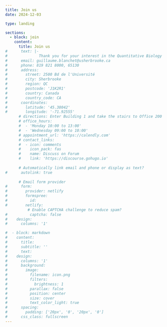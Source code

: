 ```yaml
---
title: Join us
date: 2024-12-03

type: landing

sections:
  - block: join
    content:
      title: Join us
#      text: |-
#              Thank you for your interest in the Quantitative Biology Lab at Université de Sherbrooke, led by Professor F. Guillaume Blanchet. Whether you have questions about our research, are interested in collaboration opportunities, or simply want to reach out, we're here to help. Please feel free to get in touch with us using the information below
#      email: guillaume.blanchet@usherbrooke.ca
#      phone: 819 821 8000, 65130
#      address:
#        street: 2500 Bd de l'Université
#        city: Sherbrooke
#        region: QC
#        postcode: 'J1K2R1'
#        country: Canada
#        country_code: CA
#      coordinates:
#        latitude: '45.38042'
#        longitude: '-71.92555'
      # directions: Enter Building 1 and take the stairs to Office 200 on Floor 2
      # office_hours:
      #  - 'Monday 10:00 to 13:00'
      #  - 'Wednesday 09:00 to 10:00'
      # appointment_url: 'https://calendly.com'
      # contact_links:
      #  - icon: comments
      #    icon_pack: fas
      #    name: Discuss on Forum
      #    link: 'https://discourse.gohugo.io'
    
      # Automatically link email and phone or display as text?
#      autolink: true
    
      # Email form provider
#      form:
#        provider: netlify
#        formspree:
#          id:
#        netlify:
          # Enable CAPTCHA challenge to reduce spam?
#          captcha: false
#    design:
#      columns: '1'

#  - block: markdown
#    content:
#      title:
#      subtitle: ''
#      text:
#    design:
#      columns: '1'
#      background:
#        image: 
#          filename: icon.png
#          filters:
#            brightness: 1
#          parallax: false
#          position: center
#          size: cover
#          text_color_light: true
#      spacing:
#        padding: ['20px', '0', '20px', '0']
#      css_class: fullscreen
---
```

